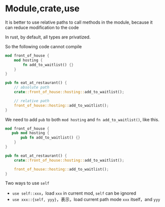 # Module,crate,use

It is better to use relative paths to call methods in the module, because it can reduce modification to the code

In rust, by default, all types are privatized.

So the following code cannot compile

```rust
mod front_of_house {
    mod hosting {
        fn add_to_waitlist() {}
    }
}

pub fn eat_at_restaurant() {
    // absolute path
    crate::front_of_house::hosting::add_to_waitlist();

    // relative path
    front_of_house::hosting::add_to_waitlist();
}
```

We need to add `pub` to both `mod hosting` and `fn add_to_waitlist()`, like this.

```rust
mod front_of_house {
   pub mod hosting {
       pub fn add_to_waitlist() {}
    }
}

pub fn eat_at_restaurant() {
    crate::front_of_house::hosting::add_to_waitlist();

    front_of_house::hosting::add_to_waitlist();
}
```

Two ways to use `self`

- `use self::xxx`，load `xxx` in current mod, `self` can be ignored
- `use xxx::{self, yyy}`，表示，load current path mode `xxx`  itself，and  `yyy`